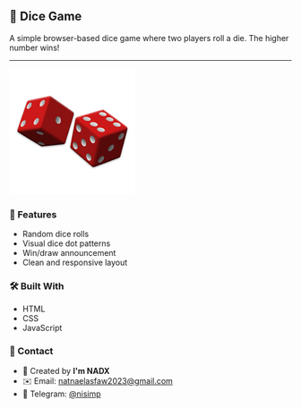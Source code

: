 ## 🎲 Dice Game

A simple browser-based dice game where two players roll a die. The higher number wins!

---

![Dice Game Screenshot](DiceGame/img.png)

### 🚀 Features
- Random dice rolls
- Visual dice dot patterns
- Win/draw announcement
- Clean and responsive layout

### 🛠 Built With
- HTML
- CSS
- JavaScript

### 📩 Contact
- 🧠 Created by **I'm NADX**
- ✉️ Email: natnaelasfaw2023@gmail.com
- 💬 Telegram: [@nisimp](https://t.me/nisimp)
